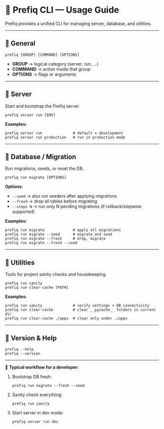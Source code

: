 # 📖 Prefiq CLI — Usage Guide

Prefiq provides a unified CLI for managing server, database, and utilities.

---

## 🔹 General

```
prefiq [GROUP] [COMMAND] [OPTIONS]
```

* **GROUP** → logical category (server, run, …)
* **COMMAND** → action inside that group
* **OPTIONS** → flags or arguments

---

## 🔹 Server

Start and bootstrap the Prefiq server.

```
prefiq server run [ENV]
```

**Examples:**

```
prefiq server run              # default = development
prefiq server run production   # run in production mode
```

---

## 🔹 Database / Migration

Run migrations, seeds, or reset the DB.

```
prefiq run migrate [OPTIONS]
```

**Options:**

* `--seed` → also run seeders after applying migrations
* `--fresh` → drop all tables before migrating
* `--steps N` → run only N pending migrations (if rollback/stepwise supported)

**Examples:**

```
prefiq run migrate             # apply all migrations
prefiq run migrate --seed      # migrate and seed
prefiq run migrate --fresh     # drop, migrate
prefiq run migrate --fresh --seed
```

---

## 🔹 Utilities

Tools for project sanity checks and housekeeping.

```
prefiq run sanity
prefiq run clear-cache [PATH]
```

**Examples:**

```
prefiq run sanity              # verify settings + DB connectivity
prefiq run clear-cache         # clear __pycache__ folders in current dir
prefiq run clear-cache ./apps  # clear only under ./apps
```

---

## 🔹 Version & Help

```
prefiq --help
prefiq --version
```

---

📌 **Typical workflow for a developer:**

1. Bootstrap DB fresh:

   ```
   prefiq run migrate --fresh --seed
   ```
2. Sanity check everything:

   ```
   prefiq run sanity
   ```
3. Start server in dev mode:

   ```
   prefiq server run dev
   ```